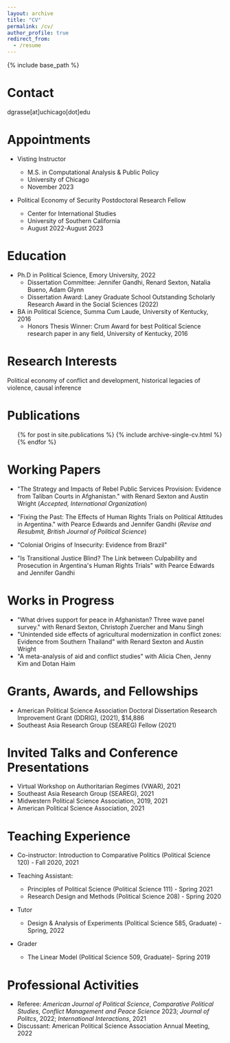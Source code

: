 ```yaml
---
layout: archive
title: "CV"
permalink: /cv/
author_profile: true
redirect_from:
  - /resume
---
```


{% include base_path %}

Contact 
========
dgrasse[at]uchicago[dot]edu

Appointments
======
* Visting Instructor 
  * M.S. in Computational Analysis & Public Policy
  * University of Chicago 
  * November 2023
  
* Political Economy of Security Postdoctoral Research Fellow
  * Center for International Studies
  * University of Southern California 
  * August 2022-August 2023

Education
======
* Ph.D in Political Science, Emory University, 2022 
  * Dissertation Committee: Jennifer Gandhi, Renard Sexton, Natalia Bueno, Adam Glynn 
  * Dissertation Award: Laney Graduate School Outstanding Scholarly Research Award in the Social Sciences (2022)
* BA in Political Science, Summa Cum Laude, University of Kentucky, 2016
  * Honors Thesis Winner: Crum Award for best Political Science research paper in any field, University of Kentucky, 2016


Research Interests 
======
Political economy of conflict and development, historical legacies of violence, causal inference 


Publications
======
  <ul>{% for post in site.publications %}
    {% include archive-single-cv.html %}
  {% endfor %}</ul>
  
Working Papers
======

* "The Strategy and Impacts of Rebel Public Services Provision: Evidence from Taliban Courts in Afghanistan." with Renard Sexton and Austin Wright (_Accepted, International Organization_) 

* "Fixing the Past: The Effects of Human Rights Trials on Political Attitudes in Argentina." with Pearce Edwards and Jennifer Gandhi (_Revise and Resubmit, British Journal of Political Science_)

* "Colonial Origins of Insecurity: Evidence from Brazil"

* "Is Transitional Justice Blind? The Link between Culpability and Prosecution in Argentina's Human Rights Trials" with Pearce Edwards and Jennifer Gandhi 

Works in Progress 
======

* "What drives support for peace in Afghanistan? Three wave panel survey." with Renard Sexton, Christoph Zuercher and Manu Singh
* "Unintended side effects of agricultural modernization in conflict zones: Evidence from  Southern Thailand" with Renard Sexton and Austin Wright
* "A meta-analysis of aid and conflict studies" with Alicia Chen, Jenny Kim and Dotan Haim


Grants, Awards, and Fellowships
=====

* American Political Science Association Doctoral Dissertation Research Improvement Grant (DDRIG), (2021), $14,886  
* Southeast Asia Research Group (SEAREG) Fellow (2021)

Invited Talks and Conference Presentations
=====  
* Virtual Workshop on Authoritarian Regimes (VWAR), 2021 
* Southeast Asia Research Group (SEAREG), 2021 
* Midwestern Political Science Association, 2019, 2021 
* American Political Science Association, 2021 

Teaching Experience
=====

* Co-instructor: Introduction to Comparative Politics (Political Science 120) - Fall 2020, 2021 

* Teaching Assistant: 
  * Principles of Political Science (Political Science 111) -
Spring 2021 
  * Research Design and Methods (Political Science 208) - Spring 2020

* Tutor
  * Design & Analysis of Experiments (Political Science 585, Graduate) - Spring, 2022

* Grader
  * The Linear Model (Political Science 509, Graduate)- Spring 2019 


Professional Activities
====
* Referee: _American Journal of Political Science_, _Comparative Political Studies_, _Conflict Management and Peace
Science_ 2023;  _Journal of Politcs_, 2022; _International Interactions_, 2021
* Discussant: American Political Science Association Annual Meeting, 2022 

